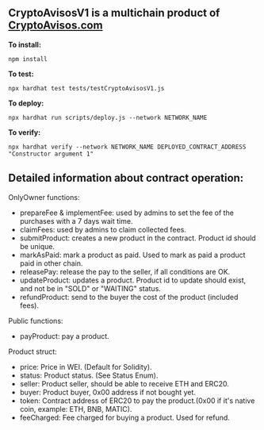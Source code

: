 ## **CryptoAvisosV1 is a multichain product of  [CryptoAvisos.com](https://cryptoavisos.com/)**

**To install:**

`npm install`

**To test:**

`npx hardhat test tests/testCryptoAvisosV1.js`

**To deploy:**

`npx hardhat run scripts/deploy.js --network NETWORK_NAME`

**To verify:**

`npx hardhat verify --network NETWORK_NAME DEPLOYED_CONTRACT_ADDRESS "Constructor argument 1"`

## Detailed information about contract operation:

OnlyOwner functions:

- prepareFee & implementFee: used by admins to set the fee of the purchases with a 7 days wait time.
- claimFees: used by admins to claim collected fees.
- submitProduct: creates a new product in the contract. Product id should be unique.
- markAsPaid: mark a product as paid. Used to mark as paid a product paid in other chain.
- releasePay: release the pay to the seller, if all conditions are OK.
- updateProduct: updates a product. Product id to update should exist, and not be in "SOLD" or "WAITING" status.
- refundProduct: send to the buyer the cost of the product (included fees).

Public functions:

- payProduct: pay a product. 

Product struct:

- price: Price in WEI. (Default for Solidity).
- status: Product status. (See Status Enum).
- seller: Product seller, should be able to receive ETH and ERC20.
- buyer: Product buyer, 0x00 address if not bought yet.
- token: Contract address of ERC20 to pay the product.(0x00 if it's native coin, example: ETH, BNB, MATIC).
- feeCharged: Fee charged for buying a product. Used for refund.